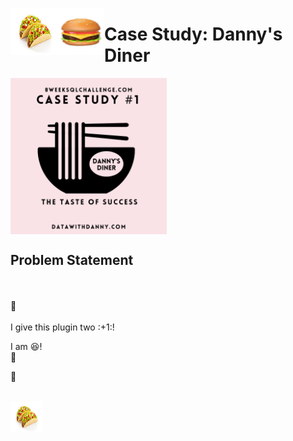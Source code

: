 <img src="images/tacos.png" alt="Employee data" width="75" height="75" align="left">  <img src="images/hamburger.png" alt="Employee data" width="75" height="75" align="left"> <h1 align="left">Case Study: Danny's Diner</h1>


<img src="images/casestudy1.png/" alt="Systolic" width="250" height="250" align="center">



## Problem Statement
<br>
<br>
🚀
<br>
<br>
I give this plugin two :+1:!<br>

I am :laughing:!<br>
:hamburger:

🍔

<br>
<img src="Case Study - Danny's Diner/images/tacos.png" alt="Employee data" width="50" height="50" align="left">
